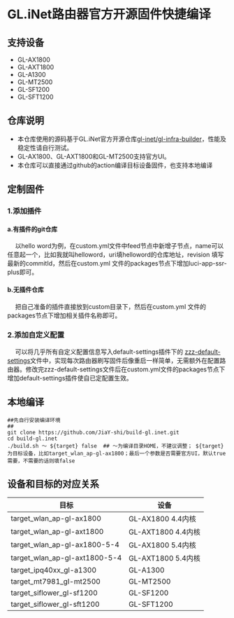 # GL.iNet路由器官方开源固件快捷编译
## 支持设备
* GL-AX1800
* GL-AXT1800
* GL-A1300
* GL-MT2500
* GL-SF1200
* GL-SFT1200

## 仓库说明
* 本仓库使用的源码基于GL.iNet官方开源仓库[gl-inet/gl-infra-builder](https://github.com/gl-inet/gl-infra-builder)，性能及稳定性请自行测试。
* GL-AX1800、GL-AXT1800和GL-MT2500支持官方UI。
* 本仓库可以直接通过github的action编译目标设备固件，也支持本地编译

## 定制固件
### 1.添加插件
#### a.有插件的git仓库
&emsp; 以hello word为例，在custom.yml文件中feed节点中新增子节点，name可以任意起一个，比如我就叫helloword，uri填helloword的仓库地址，revision 填写最新的commitId，然后在custom.yml 文件的packages节点下增加luci-app-ssr-plus即可。
#### b.无插件仓库
&emsp; 把自己准备的插件直接放到custom目录下，然后在custom.yml 文件的packages节点下增加相关插件名称即可。

### 2.添加自定义配置
&emsp; 可以将几乎所有自定义配置信息写入default-settings插件下的 [zzz-default-settings](custom/default-settings/files/zzz-default-settings)文件中，实现每次路由器刷写固件后像重启一样简单，无需额外在配置路由器。修改完zzz-default-settings文件后在custom.yml文件的packages节点下增加default-settings插件使自已定配置生效。

## 本地编译
```
##先自行安装编译环境
##
git clone https://github.com/JiaY-shi/build-gl.inet.git
cd build-gl.inet
./build.sh ～ ${target} false  ## ～为编译目录HOME，不建议调整； ${target}为目标设备，比如target_wlan_ap-gl-ax1800；最后一个参数是否需要官方UI，默认true 需要，不需要的话则填false
```

## 设备和目标的对应关系
|  目标   | 设备  |
|  ----  | ----  |
|target_wlan_ap-gl-ax1800|GL-AX1800 4.4内核|
|target_wlan_ap-gl-axt1800|GL-AXT1800 4.4内核|
|target_wlan_ap-gl-ax1800-5-4|GL-AX1800 5.4内核|
|target_wlan_ap-gl-axt1800-5-4|GL-AXT1800 5.4内核|
|target_ipq40xx_gl-a1300|GL-A1300|
|target_mt7981_gl-mt2500|GL-MT2500|
|target_siflower_gl-sf1200|GL-SF1200|
|target_siflower_gl-sft1200|GL-SFT1200|
